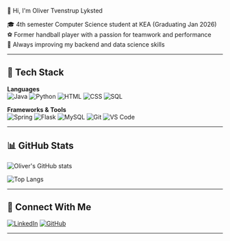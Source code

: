 👋 Hi, I'm Oliver Tvenstrup Lyksted

🎓 4th semester Computer Science student at KEA (Graduating Jan 2026)  
⚽ Former handball player with a passion for teamwork and performance  
🔧 Always improving my backend and data science skills

---
## 🧰 Tech Stack

**Languages**  
![Java](https://img.shields.io/badge/-Java-007396?style=flat&logo=java&logoColor=white)
![Python](https://img.shields.io/badge/-Python-3776AB?style=flat&logo=python&logoColor=white)
![HTML](https://img.shields.io/badge/-HTML5-E34F26?style=flat&logo=html5&logoColor=white)
![CSS](https://img.shields.io/badge/-CSS3-1572B6?style=flat&logo=css3&logoColor=white)
![SQL](https://img.shields.io/badge/-SQL-4479A1?style=flat&logo=postgresql&logoColor=white)

**Frameworks & Tools**  
![Spring](https://img.shields.io/badge/-Spring-6DB33F?style=flat&logo=spring&logoColor=white)
![Flask](https://img.shields.io/badge/-Flask-000000?style=flat&logo=flask&logoColor=white)
![MySQL](https://img.shields.io/badge/-MySQL-4479A1?style=flat&logo=mysql&logoColor=white)
![Git](https://img.shields.io/badge/-Git-F05032?style=flat&logo=git&logoColor=white)
![VS Code](https://img.shields.io/badge/-VS%20Code-007ACC?style=flat&logo=visual-studio-code&logoColor=white)

---

## 📊 GitHub Stats

![Oliver's GitHub stats](https://github-readme-stats.vercel.app/api?username=OliverLyksted&show_icons=true&theme=github_dark&hide_border=true)

![Top Langs](https://github-readme-stats.vercel.app/api/top-langs/?username=OliverLyksted&layout=compact&theme=github_dark&hide_border=true)

---

## 🔗 Connect With Me

[![LinkedIn](https://img.shields.io/badge/LinkedIn-%230077B5.svg?&style=flat&logo=linkedin&logoColor=white)](https://www.linkedin.com/in/oliverlyksted)
[![GitHub](https://img.shields.io/badge/GitHub-%23121011.svg?&style=flat&logo=github&logoColor=white)](https://github.com/OliverLyksted)

---
